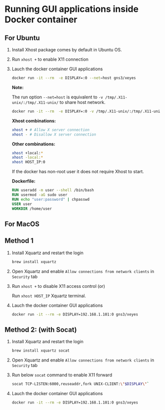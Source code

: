 # Running GUI applications inside Docker container

## For Ubuntu

1. Install Xhost package comes by default in Ubuntu OS.

2. Run `xhost +` to enable X11 connection

3. Lauch the docker container GUI applications

   ```bash
   docker run -it --rm  -e DISPLAY=:0 --net=host gns3/xeyes
   ```

   **Note:**

   The run option `--net=host` is equivalent to `-v /tmp/.X11-unix/:/tmp/.X11-unix/` to share host network.

   ```bash
   docker run -it --rm  -e DISPLAY=:0 -v /tmp/.X11-unix/:/tmp/.X11-unix/ gns3/xeyes
   ```

   **Xhost combinations:**

   ```bash
   xhost + # Allow X server connection
   xhost - # Disallow X server connection
   ```

   **Other combinations:**

   ```bash
   xhost +local:*
   xhost -local:*
   xhost HOST_IP:0
   ```

   If the docker has non-root user it does not require Xhost to start.

   **Dockerfile:**

   ```Dockerfile
   RUN useradd -m user --shell /bin/bash
   RUN usermod -aG sudo user
   RUN echo "user:password" | chpasswd
   USER user
   WORKDIR /home/user
   ```

## For MacOS

## Method 1

1. Install Xquartz and restart the login

   ```bash
   brew install xquartz
   ```

2. Open Xquartz and enable `Allow connections from network clients` in `Security` tab

3. Run `xhost +` to disable X11 access control (or)

   Run `xhost HOST_IP` Xquartz terminal.

4. Lauch the docker container GUI applications

   ```bash
   docker run -it --rm -e DISPLAY=192.168.1.101:0 gns3/xeyes
   ```

## Method 2: (with Socat)

1. Install Xquartz and restart the login

   ```bash
   brew install xquartz socat
   ```

2. Open Xquartz and enable `Allow connections from network clients` in `Security` tab

3. Run below `socat` command to enable X11 forward

   ```bash
   socat TCP-LISTEN:6000,reuseaddr,fork UNIX-CLIENT:\"$DISPLAY\"`
   ```

4. Lauch the docker container GUI applications

   ```bash
   docker run -it --rm -e DISPLAY=192.168.1.101:0 gns3/xeyes
   ```
